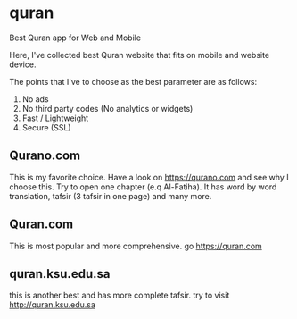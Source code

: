# quran
Best Quran app for Web and Mobile

Here, I've collected best Quran website that fits on mobile and website device.

The points that I've to choose as the best parameter are as follows:

1. No ads
2. No third party codes (No analytics or widgets)
3. Fast / Lightweight
4. Secure (SSL)

## Qurano.com
This is my favorite choice. Have a look on https://qurano.com and see why I choose this. Try to open one chapter (e.q Al-Fatiha). It has word by word translation, tafsir (3 tafsir in one page) and many more.

## Quran.com
This is most popular and more comprehensive. go https://quran.com

## quran.ksu.edu.sa
this is another best and has more complete tafsir. try to visit http://quran.ksu.edu.sa
